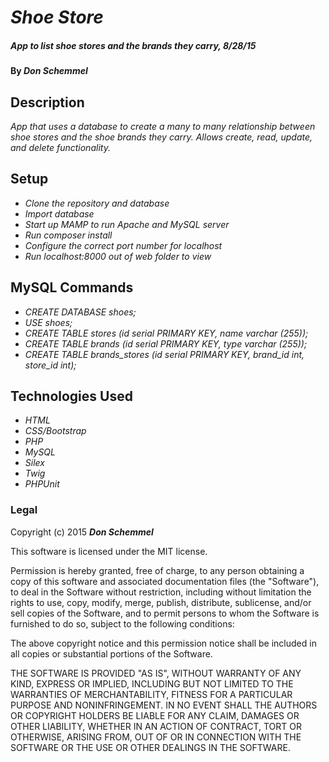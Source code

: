 # _Shoe Store_

##### _App to list shoe stores and the brands they carry, 8/28/15_

#### By _**Don Schemmel**_

## Description

_App that uses a database to create a many to many relationship between shoe stores
and the shoe brands they carry. Allows create, read, update, and delete functionality._

## Setup

* _Clone the repository and database_
* _Import database_
* _Start up MAMP to run Apache and MySQL server_
* _Run composer install_
* _Configure the correct port number for localhost_
* _Run localhost:8000 out of web folder to view_

## MySQL Commands

* _CREATE DATABASE shoes;_
* _USE shoes;_
* _CREATE TABLE stores (id serial PRIMARY KEY, name varchar (255));_
* _CREATE TABLE brands (id serial PRIMARY KEY, type varchar (255));_
* _CREATE TABLE brands_stores (id serial PRIMARY KEY, brand_id int, store_id int);_

## Technologies Used

* _HTML_
* _CSS/Bootstrap_
* _PHP_
* _MySQL_
* _Silex_
* _Twig_
* _PHPUnit_

### Legal

Copyright (c) 2015 **_Don Schemmel_**

This software is licensed under the MIT license.

Permission is hereby granted, free of charge, to any person obtaining a copy
of this software and associated documentation files (the "Software"), to deal
in the Software without restriction, including without limitation the rights
to use, copy, modify, merge, publish, distribute, sublicense, and/or sell
copies of the Software, and to permit persons to whom the Software is
furnished to do so, subject to the following conditions:

The above copyright notice and this permission notice shall be included in
all copies or substantial portions of the Software.

THE SOFTWARE IS PROVIDED "AS IS", WITHOUT WARRANTY OF ANY KIND, EXPRESS OR
IMPLIED, INCLUDING BUT NOT LIMITED TO THE WARRANTIES OF MERCHANTABILITY,
FITNESS FOR A PARTICULAR PURPOSE AND NONINFRINGEMENT. IN NO EVENT SHALL THE
AUTHORS OR COPYRIGHT HOLDERS BE LIABLE FOR ANY CLAIM, DAMAGES OR OTHER
LIABILITY, WHETHER IN AN ACTION OF CONTRACT, TORT OR OTHERWISE, ARISING FROM,
OUT OF OR IN CONNECTION WITH THE SOFTWARE OR THE USE OR OTHER DEALINGS IN
THE SOFTWARE.
